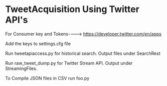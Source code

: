 # TweetAcquisition Using Twitter API's
For Consumer key and Tokens----> https://developer.twitter.com/en/apps 

Add the keys to settings.cfg file

Run tweetapiaccess.py for historical search. Output files under SearchRest

Run raw_tweet_dump.py for Twitter Stream API. Output under StreamingFiles.

To Compile JSON files in CSV run  foo.py 
